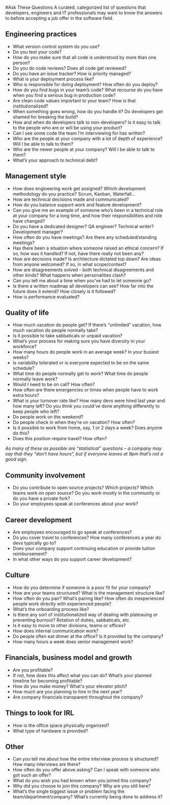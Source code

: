 #Ask These Questions
A curated, categorized list of questions that developers, engineers and IT professionals may want to know the answers to before accepting a job offer in the software field.

## Engineering practices
* What version control system do you use?
* Do you test your code?
* How do you make sure that all code is understood by more than one person?
* Do you do code reviews? Does all code get reviewed?
* Do you have an issue tracker? How is priority managed?
* What is your deployment process like?
* Who is responsible for doing deployment? How often do you deploy?
* How do you find bugs in your team’s code? What recourse do you have when you find a serious bug in production code?
* Are clean code values important to your team?  How is that institutionalized?
* When something goes wrong, how do you handle it? Do developers get shamed for breaking the build?
* How and when do developers talk to non-developers? Is it easy to talk to the people who are or will be using your product?
* Can I see some code the team I’m interviewing for has written?
* Who are the people at your company with a lot of depth of experience? Will I be able to talk to them?
* Who are the newer people at your company? Will I be able to talk to them?
* What’s your approach to technical debt?

## Management style
* How does engineering work get assigned? Which development methodology do you practice? Scrum, Kanban, Waterfall...
* How are technical decisions made and communicated?
* How do you balance support work and feature development?
* Can you give me an example of someone who’s been in a technical role at your company for a long time, and how their responsibilities and role have changed?
* Do you have a dedicated designer? QA engineer? Technical writer? Development manager?
* How often do you have meetings? Are there any scheduled/standing meetings?
* Has there been a situation where someone raised an ethical concern? If so, how was it handled? If not, have there really not been any?
* How are decisions made? Is architecture dictated top down? Are ideas from anyone welcomed? If so, in what scope/context?
* How are disagreements solved - both technical disagreements and other kinds? What happens when personalities clash?
* Can you tell me about a time when you’ve had to let someone go?
* Is there a written roadmap all developers can see? How far into the future does it extend? How closely is it followed?
* How is performance evaluated?

## Quality of life
* How much vacation do people get? If there’s “unlimited” vacation, how much vacation do people normally take?
* Is it possible to take sabbaticals or unpaid vacation?
* What’s your process for making sure you have diversity in your workforce?
* How many hours do people work in an average week? In your busiest weeks?
* Is variability tolerated or is everyone expected to be on the same schedule?
* What time do people normally get to work? What time do people normally leave work?
* Would I need to be on call? How often?
* How often are there emergencies or times when people have to work extra hours?
* What is your turnover rate like? How many devs were hired last year and how many left? Do you think you could’ve done anything differently to keep people who left?
* Do people work on the weekend?
* Do people check in when they’re on vacation? How often?
* Is it possible to work from home, say, 1 or 2 days a week? Does anyone do this?
* Does this position require travel? How often?

_As many of these as possible are “statistical” questions – a company may say that they “don’t have hours”, but if everyone leaves at 9pm that’s not a good sign._

## Community involvement
* Do you contribute to open source projects? Which projects? Which teams work on open source? Do you work mostly in the community or do you have a private fork?
* Do your employees speak at conferences about your work?

## Career development
* Are employees encouraged to go speak at conferences?
* Do you cover travel to conferences? How many conferences a year do devs typically go to?
* Does your company support continuing education or provide tuition reimbursement?
* In what other ways do you support career development?

## Culture
* How do you determine if someone is a poor fit for your company?
* How are your teams structured? What is the management structure like?
* How often do you pair? What’s pairing like? How often do inexperienced people work directly with experienced people?
* What’s the onboarding process like?
* Is there any sort of institutionalized way of dealing with plateauing or preventing burnout? Rotation of duties, sabbaticals, etc.
* Is it easy to move to other divisions, teams or offices?
* How does internal communication work?
* Do people often eat dinner at the office?  Is it provided by the company?
* How many hours a week does senior management work?

## Financials, business model and growth
* Are you profitable?
* If not, how does this affect what you can do? What’s your planned timeline for becoming profitable?
* How do you make money? What's your elevator pitch?
* How much are you planning to hire in the next year?
* Are company financials transparent throughout the company?

## Things to look for IRL
* How is the office space physically organized?
* What type of hardware is provided?

## Other
* Can you tell me about how the entire interview process is structured? How many interviews are there?
* How often do you offer above asking? Can I speak with someone who got such an offer?
* What do you wish you had known when you joined this company?
* Why did you choose to join this company? Why are you still here?
* What’s the single biggest issue or problem facing the team/department/company? What’s currently being done to address it?
